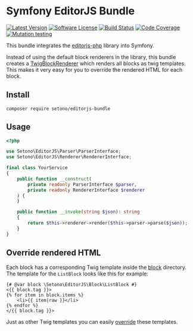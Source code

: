 # Symfony EditorJS Bundle

[![Latest Version][ico-version]][link-packagist]
[![Software License][ico-license]](LICENSE)
[![Build Status][ico-github-actions]][link-github-actions]
[![Code Coverage][ico-code-coverage]][link-code-coverage]
[![Mutation testing][ico-infection]][link-infection]

This bundle integrates the [editorjs-php](https://github.com/Setono/editorjs-php) library into Symfony.

Instead of using the default block renderers in the library, this bundle creates a [TwigBlockRenderer](src/BlockRenderer/TwigBlockRenderer.php)
which renders all blocks as twig templates. This makes it very easy for you to override the rendered HTML for each block.

## Install

```shell
composer require setono/editorjs-bundle
```

## Usage

```php
<?php

use Setono\EditorJS\Parser\ParserInterface;
use Setono\EditorJS\Renderer\RendererInterface;

final class YourService
{
    public function __construct(
        private readonly ParserInterface $parser,
        private readonly RendererInterface $renderer
    ) {
    }

    public function __invoke(string $json): string
    {
        return $this->renderer->render($this->parser->parse($json));
    }
}
```

## Override rendered HTML

Each block has a corresponding Twig template inside the [block](src/Resources/views/block) directory.
The template for the `ListBlock` looks like this for example:

```twig
{# @var block \Setono\EditorJS\Block\ListBlock #}
<{{ block.tag }}>
{% for item in block.items %}
    <li>{{ item|raw }}</li>
{% endfor %}
</{{ block.tag }}>
```

Just as other Twig templates you can easily [override](https://symfony.com/doc/6.3/bundles/override.html#templates) these templates.

[ico-version]: https://poser.pugx.org/setono/editorjs-bundle/v/stable
[ico-license]: https://poser.pugx.org/setono/editorjs-bundle/license
[ico-github-actions]: https://github.com/Setono/editorjs-bundle/workflows/build/badge.svg
[ico-code-coverage]: https://codecov.io/gh/Setono/editorjs-bundle/graph/badge.svg
[ico-infection]: https://img.shields.io/endpoint?style=flat&url=https%3A%2F%2Fbadge-api.stryker-mutator.io%2Fgithub.com%2FSetono%2Feditorjs-bundle%2F1.x

[link-packagist]: https://packagist.org/packages/setono/editorjs-bundle
[link-github-actions]: https://github.com/Setono/editorjs-bundle/actions
[link-code-coverage]: https://codecov.io/gh/Setono/editorjs-bundle
[link-infection]: https://dashboard.stryker-mutator.io/reports/github.com/Setono/editorjs-bundle/1.x
